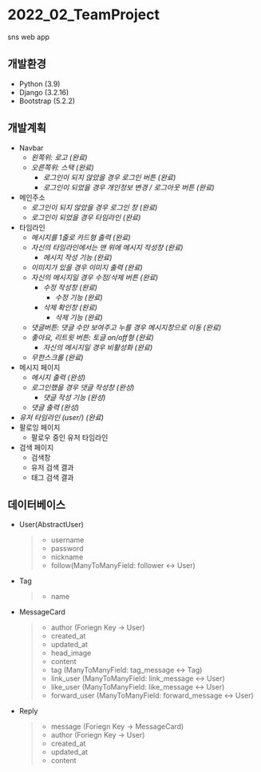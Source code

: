 # 2022_02_TeamProject
sns web app

## 개발환경
- Python (3.9)
- Django (3.2.16)
- Bootstrap (5.2.2)

## 개발계획
- Navbar
  - _왼쪽위: 로고 (완료)_
  - _오른쪽위: 스택 (완료)_
    - _로그인이 되지 않았을 경우 로그인 버튼 (완료)_
    - _로그인이 되었을 경우 개인정보 변경 / 로그아웃 버튼 (완료)_
- 메인주소
  - _로그인이 되지 않았을 경우 로그인 창 (완료)_
  - _로그인이 되었을 경우 타임라인 (완료)_
- 타임라인
  - _메시지를 1줄로 카드형 출력 (완료)_
  - _자신의 타임라인에서는 맨 위에 메시지 작성창 (완료)_
    - _메시지 작성 기능 (완료)_
  - _이미지가 있을 경우 이미지 출력 (완료)_
  - _자신의 메시지일 경우 수정/삭제 버튼 (완료)_
    - _수정 작성창 (완료)_
      - _수정 기능 (완료)_
    - _삭제 확인창 (완료)_
      - _삭제 기능 (완료)_
  - _댓글버튼: 댓글 수만 보여주고 누를 경우 메시지창으로 이동 (완료)_
  - _좋아요, 리트윗 버튼: 토글 on/off형 (완료)_
    - _자신의 메시지일 경우 비활성화 (완료)_
  - _무한스크롤 (완료)_
- 메시지 페이지
  - _메시지 출력 (완성)_
  - _로그인했을 경우 댓글 작성창 (완성)_
    - _댓글 작성 기능 (완성)_
  - _댓글 출력 (완성)_
- _유저 타임라인 (user/<id>) (완료)_
- 팔로잉 페이지
  - 팔로우 중인 유저 타임라인
- 검색 페이지
  - 검색창
  - 유저 검색 결과
  - 태그 검색 결과

## 데이터베이스
- User(AbstractUser)
  >- username
  >- password
  >- nickname
  >- follow(ManyToManyField: follower ↔ User)
- Tag
  >- name
- MessageCard
  >- author (Foriegn Key → User)
  >- created_at
  >- updated_at
  >- head_image
  >- content
  >- tag (ManyToManyField: tag_message ↔ Tag)
  >- link_user (ManyToManyField: link_message ↔ User)
  >- like_user (ManyToManyField: like_message ↔ User)
  >- forward_user (ManyToManyField: forward_message ↔ User)
- Reply
  >- message (Foriegn Key → MessageCard)
  >- author (Foriegn Key → User)
  >- created_at
  >- updated_at
  >- content
